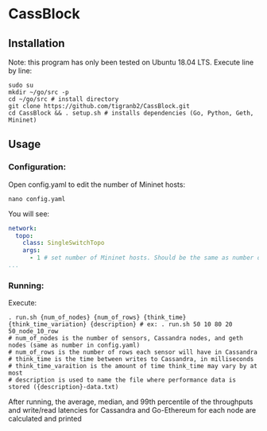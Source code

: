 # CassBlock
## Installation
Note: this program has only been tested on Ubuntu 18.04 LTS.
Execute line by line:
```shell
sudo su 
mkdir ~/go/src -p
cd ~/go/src # install directory 
git clone https://github.com/tigranb2/CassBlock.git
cd CassBlock && . setup.sh # installs dependencies (Go, Python, Geth, Mininet)
```

## Usage
### Configuration: 
Open config.yaml to edit the number of Mininet hosts:
```shell
nano config.yaml
```
You will see:
```yaml
network:
  topo:
    class: SingleSwitchTopo
    args:
      - 1 # set number of Mininet hosts. Should be the same as number of nodes
...
```    

### Running:
Execute:
```shell
. run.sh {num_of_nodes} {num_of_rows} {think_time} {think_time_variation} {description} # ex: . run.sh 50 10 80 20 50_node_10_row
# num_of_nodes is the number of sensors, Cassandra nodes, and geth nodes (same as number in config.yaml)
# num_of_rows is the number of rows each sensor will have in Cassandra
# think_time is the time between writes to Cassandra, in milliseconds
# think_time_varaition is the amount of time think_time may vary by at most
# description is used to name the file where performance data is stored ({description}-data.txt)
```

After running, the average, median, and 99th percentile of the throughputs and write/read latencies for Cassandra and Go-Ethereum for each node are calculated and printed

